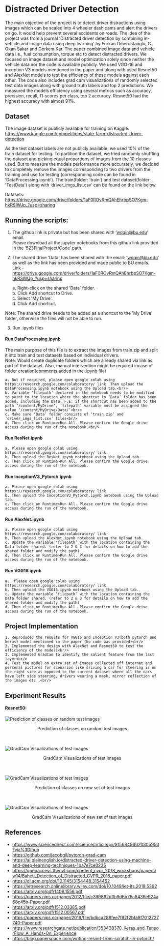 # Distracted Driver Detection 


The main objective of the project is to detect driver distractions using images which can be scaled into 4 wheeler dash cams and alert the drivers on go. It would help prevent several accidents on roads. The idea of the project was from a journal 'Distracted driver detection by combining in-vehicle and image data using deep learning' by Furkan Omerustaoglu, C. Okan Sakar and Gorkem Kar. The paper combined image data and vehicle data i.e., fuel consumption, torque etc to detect distracted drivers. We focused on image dataset and model optimization solely since neither the vehicle data nor the code is available publicly. We used VGG-16 and inception V3 models mentioned in the paper and along with used Resnet50 and AlexNet models to test the efficiency of these models against each other. The code also includes grad cam visualizations of randomly selected test data images along with ground truth labels and top 2 predictions. We measured the models efficiency using several metrics such as accuracy, precision, recall, f1-scores per class, top 2 accuracy. Resnet50 had the highest accuracy with almost 91%.


## Dataset
The image dataset is publicly available for training on Kaggle: https://www.kaggle.com/competitions/state-farm-distracted-driver-detection


As the test dataset labels are not publicly available, we used 10% of the train dataset for testing. To partition the dataset, we tried randomly shuffling the dataset and picking equal proportions of images from the 10 classes used. But to measure the models performance more accurately, we decided to completely remove the images corresponding to two drivers from the training and use for testing (corresponding code can be found in ‘DataProcessing.ipynb’). The train(folder: 'train') and test dataset(folder: 'TestData') along with ‘driver_imgs_list.csv’ can be found on the link below. 


Datasets: https://drive.google.com/drive/folders/1aF0ROvRmQAhEhrbpSO7Kgm-hkRSIWJp_?usp=sharing




## Running the scripts:
 
1) The github link is private but has been shared with ‘wdqin@bu.edu’ email.<br/>
Please download all the jupyter notebooks from this github link provided in the ‘523FinalProject/Code’ path. 


2) The shared drive 'Data' has been shared with the email: ‘wdqin@bu.edu’ as well as the link has been provided and made public to BU emails.<br/>
Link - https://drive.google.com/drive/folders/1aF0ROvRmQAhEhrbpSO7Kgm-hkRSIWJp_?usp=sharing


	a. Right-click on the shared 'Data' folder.<br/>
	b. Click Add shortcut to Drive.<br/>
	c. Select 'My Drive'.<br/>
	d. Click Add shortcut.<br/>


Note: The shared drive needs to be added as a shortcut to the 'My Drive' folder, otherwise the files will not be able to run. 

3) Run .ipynb files
#### Run DataProcessing.ipynb
The main purpose of this file is to extract the images from train.zip and split it into train and test datasets based on individual drivers.<br/>
Note: Would create duplicate folders which are already shared via link as part of the dataset. Also, manual intervention might be required incase of folder creation(comments added in the .ipynb file)


	a. But if required, please open google colab using https://research.google.com/colaboratory/ link. Then upload the DataProcessing.ipynb notebook using the Upload tab.<br/>
	b. Variable ‘filepath’ declared in the notebook needs to be modified to point to the location where the shortcut to ‘Data’ folder has been added, including the Data. F.E: if the shortcut has been added to the path ‘/content/MyDrive’, ‘filepath’ variable must be assigned the value ‘/content/MyDrive/Data/’<br/>
	c. Make sure ‘Data’ folder consists of ‘train.zip’ and ‘driver_imgs_list.csv’ files<br/>
	d. Then click on Runtime>Run All. Please confirm the Google drive access during the run of the notebook.<br/>


#### Run ResNet.ipynb 


	a. Please open google colab using https://research.google.com/colaboratory/ link.
	b. Then upload the ResNet.ipynb notebook using the Upload tab.
	c. Then click on Runtime>Run All. Please confirm the Google drive access during the run of the notebook.


#### Run InceptionV3_Pytorch.ipynb 


	a. Please open google colab using https://research.google.com/colaboratory/ link. 
	b. Then upload the InceptionV3_Pytorch.ipynb notebook using the Upload tab.
	c. Then click on Runtime>Run All. Please confirm the Google drive access during the run of the notebook.


#### Run AlexNet.ipynb
	a. Please open google colab using https://research.google.com/colaboratory/ link.
	b. Then upload the AlexNet.ipynb notebook using the Upload tab.
	c. Update the variable ‘filepath’ with the location containing the Data folder shared. (refer to 2 & 3 for details on how to add the shared folder and modify the path)
	d. Then click on Runtime>Run All. Please confirm the Google drive access during the run of the notebook.

#### Run VGG16.ipynb
        
	a.  Please open google colab using https://research.google.com/colaboratory/ link.
	b. Then upload the VGG16.ipynb notebook using the Upload tab.
	c. Update the variable ‘filepath’ with the location containing the Data folder shared. (refer to 2 & 3 for details on how to add the shared folder and modify the path)
	d. Then click on Runtime>Run All. Please confirm the Google drive access during the run of the notebook.


## Project Implementation


	1. Reproduced the results for VGG16 and Inception V3(both pytorch and keras) model mentioned in the paper (No code was provided)<br/>
	2. Implemented the design with AlexNet and Resnet50 to test the efficiency of the models<br/>
	3. Implemented GradCam to identify the salient feature from the last layer<br/>
	4. Test the model on extra set of images collected off internet and personal pictures for scenarios like driving a car for steering is on the right side as opposed to the current dataset where all the cars have left side steering, drivers wearing a mask, mirror reflection of the images etc.,<br/>


## Experiment Results


#### Resnet50:

<img src="./Results/Resnet50_output.jpg" title="Prediction of classes on random test images">
<p align="center">Prediction of classes on random test images</p>
<br/>
<br/>
<img src="./Results/Resnet50_GradCam.jpg" title="GradCam Visualizations of test images">
<p align="center">GradCam Visualizations of test images</p>
<br/>
<br/>
<img src="./Results/Resnet50_test2_ouput.jpg" title="GradCam Visualizations of test images">
<p align="center">Prediction of classes on new set of test images</p>

<br/>
<br/>
<img src="./Results/Resnet50_test2_GradCam.jpg" title="GradCam Visualizations of test images">
<p align="center">GradCam Visualizations of new set of test images</p>





## References
* https://www.sciencedirect.com/science/article/pii/S1568494620305950?via%3Dihub
* https://github.com/jacobgil/pytorch-grad-cam
* https://ai.plainenglish.io/distracted-driver-detection-using-machine-and-deep-learning-techniques-1ba7e7ce0225
* https://openaccess.thecvf.com/content_cvpr_2018_workshops/papers/w14/Baheti_Detection_of_Distracted_CVPR_2018_paper.pdf
* https://dl.acm.org/doi/10.1145/3154448.3154452
* https://ietresearch.onlinelibrary.wiley.com/doi/10.1049/iet-its.2018.5392
* https://arxiv.org/pdf/1409.1556.pdf
* https://papers.nips.cc/paper/2012/file/c399862d3b9d6b76c8436e924a68c45b-Paper.pdf
* https://arxiv.org/pdf/1512.03385.pdf
* https://arxiv.org/pdf/1512.00567.pdf
* https://papers.nips.cc/paper/2019/file/bdbca288fee7f92f2bfa9f7012727740-Paper.pdf
* https://www.researchgate.net/publication/353438370_Keras_and_TensorFlow_A_Hands-On_Experience
* https://blog.paperspace.com/writing-resnet-from-scratch-in-pytorch/